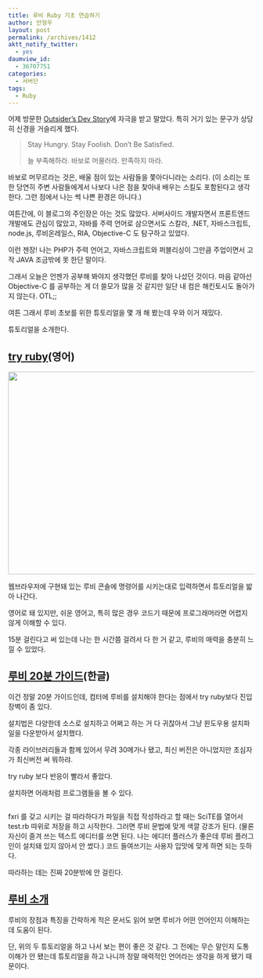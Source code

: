 ```yaml
---
title: 루비 Ruby 기초 연습하기
author: 안형우
layout: post
permalink: /archives/1412
aktt_notify_twitter:
  - yes
daumview_id:
  - 36707751
categories:
  - 서버단
tags:
  - Ruby
---
```

어제 방문한 <a href="http://blog.outsider.ne.kr/" rel="nofollow" target="_blank">Outsider&#8217;s Dev Story</a>에 자극을 받고 말았다. 특히 거기 있는 문구가 상당히 신경을 거슬리게 했다.

> Stay Hungry. Stay Foolish. Don&#8217;t Be Satisfied.
> 
> 늘 부족해하라. 바보로 머물러라. 만족하지 마라.

바보로 머무르라는 것은, 배울 점이 있는 사람들을 쫓아다니라는 소리다. (이 소리는 또한 당연히 주변 사람들에게서 나보다 나은 점을 찾아내 배우는 스킬도 포함된다고 생각한다. 그런 점에서 나는 썩 나쁜 환경은 아니다.)

여튼간에, 이 블로그의 주인장은 아는 것도 많았다. 서버사이드 개발자면서 프론트엔드 개발에도 관심이 많았고, 자바를 주력 언어로 삼으면서도 스칼라, .NET, 자바스크립트, node.js, 루비온레일스, RIA, Objective-C 도 탐구하고 있었다.

이런 젠장! 나는 PHP가 주력 언어고, 자바스크립트와 퍼블리싱이 그만큼 주업이면서 고작 JAVA 조금밖에 못 한단 말이다.

그래서 오늘은 언젠가 공부해 봐야지 생각했던 루비를 찾아 나섰던 것이다. 마음 같아선 Objective-C 를 공부하는 게 더 쓸모가 많을 것 같지만 일단 내 컴은 해킨토시도 돌아가지 않는다. OTL;;

여튼 그래서 루비 초보를 위한 튜토리얼을 몇 개 해 봤는데 우와 이거 재밌다.

튜토리얼을 소개한다.

## [try ruby][1](영어)

<img class="aligncenter" src="https://mytory.net/uploads/legacy/ruby-try.png" alt="" width="640" height="413" />

웹브라우저에 구현돼 있는 루비 콘솔에 명령어를 시키는대로 입력하면서 튜토리얼을 밟아 나간다.

영어로 돼 있지만, 쉬운 영어고, 특히 많은 경우 코드기 때문에 프로그래머라면 어렵지 않게 이해할 수 있다.

15분 걸린다고 써 있는데 나는 한 시간쯤 걸려서 다 한 거 같고, 루비의 매력을 충분히 느낄 수 있었다.

## [루비 20분 가이드][2](한글)

이건 정말 20분 가이드인데, 컴터에 루비를 설치해야 한다는 점에서 try ruby보다 진입장벽이 좀 있다.

설치법은 다양한데 소스로 설치하고 어쩌고 하는 거 다 귀찮아서 그냥 윈도우용 설치파일을 다운받아서 설치했다.

각종 라이브러리들과 함께 있어서 무려 30메가나 됐고, 최신 버전은 아니었지만 초심자가 최신버전 써 뭐하랴.

try ruby 보다 반응이 빨라서 좋았다.

설치하면 어래처럼 프로그램들을 볼 수 있다.

<p style="text-align: center;">
  <img class="aligncenter" src="https://mytory.net/uploads/legacy/ruby-fxri.jpg" alt="" />
</p>

fxri 를 갖고 시키는 걸 따라하다가 파일을 직접 작성하라고 할 때는 SciTE를 열어서 test.rb 따위로 저장을 하고 시작한다. 그러면 루비 문법에 맞게 색깔 강조가 된다. (물론 자신이 즐겨 쓰는 텍스트 에디터를 쓰면 된다. 나는 에디터 플러스가 좋은데 루비 플러그인이 설치돼 있지 않아서 안 썼다.) 코드 들여쓰기는 사용자 입맛에 맞게 하면 되는 듯하다.

따라하는 데는 진짜 20분밖에 안 걸린다.

## [루비 소개][3]

루비의 장점과 특징을 간략하게 적은 문서도 읽어 보면 루비가 어떤 언어인지 이해하는 데 도움이 된다.

단, 위의 두 튜토리얼을 하고 나서 보는 편이 좋은 것 같다. 그 전에는 무슨 말인지 도통 이해가 안 됐는데 튜토리얼을 하고 나니까 정말 매력적인 언어라는 생각을 하게 됐기 때문이다.

 [1]: http://tryruby.org/
 [2]: http://www.ruby-lang.org/ko/documentation/quickstart/
 [3]: http://www.ruby-lang.org/ko/about/